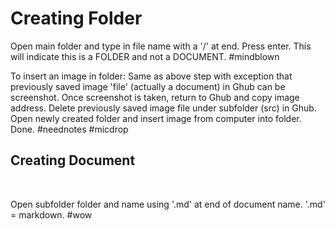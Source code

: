 <html>
 <body>
   <h1> Creating Folder </h1>
   <p> 
     Open main folder and type in file name with a '/' at end. Press enter. 
     This will indicate this is a FOLDER and not a DOCUMENT. #mindblown
  </p>
  <p>
     To insert an image in folder:
     Same as above step with exception that previously saved image 'file'
     (actually a document) in Ghub can be screenshot. Once screenshot is 
     taken, return to Ghub and copy image address. Delete previously 
     saved image file under subfolder (src) in Ghub. Open newly created folder 
     and insert image from computer into folder. Done. 
     #neednotes #micdrop
  </p>
  <h2> Creating Document</h2>
 <br />
  <p>
     Open subfolder folder and name using '.md' at end of document name. 
    '.md' = markdown. #wow
  </p>
  </body>
</html>
